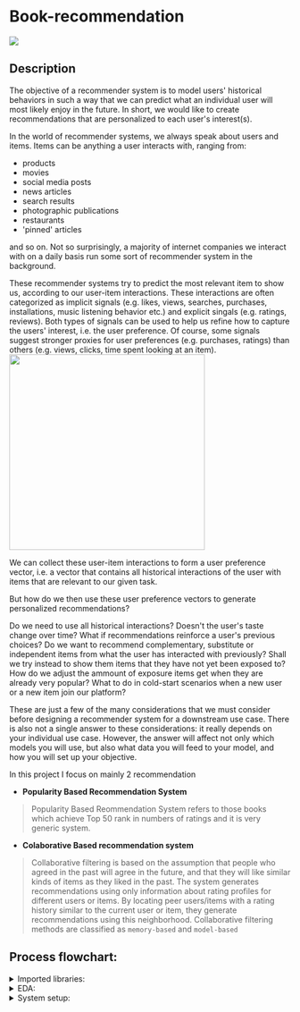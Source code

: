 # Book-recommendation
<img src="https://th.bing.com/th/id/R.d044db71757c0ee05e9eace5a935d7b2?rik=J2Y%2fsDdpw4VXtw&riu=http%3a%2f%2fwww.anthonypeguero.com%2fuploads%2f1%2f0%2f6%2f5%2f106530467%2fpublished%2fbooks.jpeg%3f1522450053&ehk=fITV32XzUnWwDEY41pc9K5vcPhQXBVIVD6HmziXXEFM%3d&risl=&pid=ImgRaw&r=0" />

## Description
The objective of a recommender system is to model users' historical behaviors in such a way that we can predict what an individual user will most likely enjoy in the future. In short, we would like to create recommendations that are personalized to each user's interest(s).

In the world of recommender systems, we always speak about users and items. Items can be anything a user interacts with, ranging from: 

*   products
*   movies
*   social media posts
*   news articles
*   search results
*   photographic publications
*   restaurants
*   'pinned' articles

and so on. Not so surprisingly, a majority of internet companies we interact with on a daily basis run some sort of recommender system in the background.

These recommender systems try to predict the most relevant item to show us, according to our user-item interactions. These interactions are often categorized as implicit signals (e.g. likes, views, searches, purchases, installations, music listening behavior etc.) and explicit singals (e.g. ratings, reviews). Both types of signals can be used to help us refine how to capture the users' interest, i.e. the user preference. Of course, some signals suggest stronger proxies for user preferences (e.g. purchases, ratings) than others (e.g. views, clicks, time spent looking at an item).
 <img src = "https://user-images.githubusercontent.com/13997178/90336890-0f8fba00-dfdf-11ea-9e32-d6b00988bd10.png" width = "350">
 
 We can collect these user-item interactions to form a user preference vector, i.e. a vector that contains all historical interactions of the user with items that are relevant to our given task.

But how do we then use these user preference vectors to generate personalized recommendations?

Do we need to use all historical interactions? Doesn't the user's taste change over time? What if recommendations reinforce a user's previous choices?
Do we want to recommend complementary, substitute or independent items from what the user has interacted with previously? 
Shall we try instead to show them items that they have not yet been exposed to? 
How do we adjust the ammount of exposure items get when they are already very popular? What to do in cold-start scenarios when a new user or a new item join our platform?

These are just a few of the many considerations that we must consider before designing a recommender system for a downstream use case. There is also not a single answer to these considerations: it really depends on your individual use case. However, the answer will affect not only which models you will use, but also what data you will feed to your model, and how you will set up your objective.

In this project I focus on mainly 2 recommendation
- **Popularity Based Recommendation System**
>Popularity Based Reommendation System refers to those books which achieve Top 50 rank in numbers of ratings and it is very generic system.
- **Colaborative Based recommendation system**
> Collaborative filtering is based on the assumption that people who agreed in the past will agree in the future, and that they will like similar kinds of items as they liked in the past. The system generates recommendations using only information about rating profiles for different users or items. By locating peer users/items with a rating history similar to the current user or item, they generate recommendations using this neighborhood. Collaborative filtering methods are classified as `memory-based` and `model-based`

## Process flowchart:

<details>
    <summary>Imported libraries:</summary>
1.  numpy (for mathematical calculation)<br>
2.  pandas (for data importing and manipulation in the form of DataFrame)<br>
3.  matplotib.pyplot (for data visualization)<br>
4.  seaborn (for data visualization)<br>
5.  sklearn.metrics.pairwise.cosine_similarity (to get cosine similarity of users and items vector)<br>
6.  from surprise module (for SVD) Reader, Dataset, SVD, train_test_split, accuracy
</details>  
<details>
    <summary>EDA:</summary>
1. Null value Analysis<br>
2. Data Visuallization to insight the data
 </details> 
 <details>
    <summary>System setup:</summary>
  1. Popularity Based Recommendation System<br>
  2. Colaborative Based recommendation system
  
  >i.  memory-based (Item-based)<br>
  >ii. model-based (Matrix factorization)
 </details>
